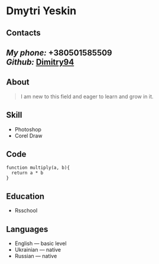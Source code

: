 # Dmytri Yeskin  

## Contacts  

***My phone:*** +380501585509  
***Github:*** [Dimitry94](https://github.com/Dimitry94)  
---  

## About
> I am new to this field and eager to learn and grow in it.

## Skill
* Photoshop
* Corel Draw

## Code
```
function multiply(a, b){
  return a * b
} 
```

## Education 

* Rsschool

## Languages

* English — basic level
* Ukrainian — native
* Russian — native
